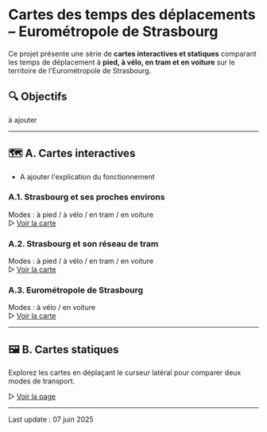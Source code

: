 # Cartes des temps des déplacements – Eurométropole de Strasbourg

Ce projet présente une série de **cartes interactives et statiques** comparant les temps de déplacement à **pied, à vélo, en tram et en voiture** sur le territoire de l'Eurométropole de Strasbourg.

## 🔍 Objectifs
 à ajouter 

---

## 🗺️ A. Cartes interactives

* A ajouter l'explication du fonctionnement
  
### A.1. Strasbourg et ses proches environs  
Modes : à pied / à vélo / en tram / en voiture  
▷ [Voir la carte](cartes_interactives_3html_0607/carte_finale_centre_1.html)

### A.2. Strasbourg et son réseau de tram  
Modes : à pied / à vélo / en tram / en voiture  
▷ [Voir la carte](cartes_interactives_3html_0607/carte_finale_réseaux_2.html)

### A.3. Eurométropole de Strasbourg  
Modes : à vélo / en voiture  
▷ [Voir la carte](cartes_interactives_3html_0607/carte_finale_EPCI_3.html)

---

## 🖼️ B. Cartes statiques

Explorez les cartes en déplaçant le curseur latéral pour comparer deux modes de transport.

▷ [Voir la page](cartes_statiques_comparaison_1html_7png/cartes_statiques_comparaison.html)

---

Last update :  07 juin 2025
